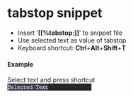 # tabstop snippet  

* Insert '__[[%tabstop:]]__' to snippet file  
* Use selected text as value of tabstop  
* Keyboard shortcut: __Ctrl__+__Alt__+__Shift__+__T__  

#### Example  
Select text and press shortcut  
![tabstop](tabstop.gif)  
  